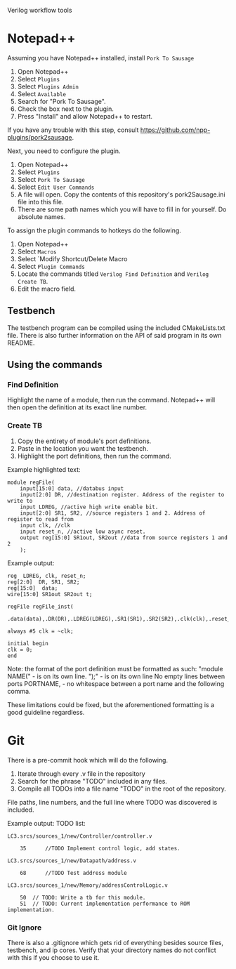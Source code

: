 Verilog workflow tools

# Notepad++
Assuming you have Notepad++ installed, install ```Pork To Sausage```

1. Open Notepad++
2. Select `Plugins`
3. Select `Plugins Admin`
4. Select `Available`
5. Search for "Pork To Sausage".
6. Check the box next to the plugin.
7. Press "Install" and allow Notepad++ to restart.

If you have any trouble with this step, consult https://github.com/npp-plugins/pork2sausage.

Next, you need to configure the plugin.

1. Open Notepad++
2. Select `Plugins`
3. Select `Pork To Sausage`
4. Select `Edit User Commands`
5. A file will open. Copy the contents of this repository's pork2Sausage.ini file into this file.
6. There are some path names which you will have to fill in for yourself. Do absolute names.

To assign the plugin commands to hotkeys do the following.

1. Open Notepad++
2. Select `Macros`
3. Select `Modify Shortcut/Delete Macro
4. Select `Plugin Commands`
5. Locate the commands titled `Verilog Find Definition` and `Verilog Create TB`.
6. Edit the macro field.

## Testbench

The testbench program can be compiled using the included CMakeLists.txt file.
There is also further information on the API of said program in its own README.

## Using the commands

### Find Definition 
Highlight the name of a module, then run the command. Notepad++ will then open the definition at its exact line number.

### Create TB

1. Copy the entirety of module's port definitions. 
2. Paste in the location you want the testbench.
3. Highlight the port definitions, then run the command.

Example highlighted text:

	module regFile(
		input[15:0] data, //databus input
		input[2:0] DR, //destination register. Address of the register to write to
		input LDREG, //active high write enable bit. 
		input[2:0] SR1, SR2, //source registers 1 and 2. Address of register to read from
		input clk, //clk
		input reset_n, //active low async reset.
		output reg[15:0] SR1out, SR2out //data from source registers 1 and 2
		);
		
Example output:

	reg  LDREG, clk, reset_n;
	reg[2:0]  DR, SR1, SR2;
	reg[15:0]  data;
	wire[15:0] SR1out SR2out t;

	regFile regFile_inst(
	 .data(data),.DR(DR),.LDREG(LDREG),.SR1(SR1),.SR2(SR2),.clk(clk),.reset_n(reset_n),.SR1out(SR1out),.SR2out(SR2out),.t(t));

	always #5 clk = ~clk;

	initial begin
	clk = 0;
	end

Note: the format of the port definition must be formatted as such:
	"module NAME(" - is on its own line.
	");" - is on its own line
	No empty lines between ports
	PORTNAME, - no whitespace between a port name and the following comma.
	
These limitations could be fixed, but the aforementioned formatting is a good guideline regardless.

# Git 

There is a pre-commit hook which will do the following.

1. Iterate through every .v file in the repository
2. Search for the phrase "TODO" included in any files.
3. Compile all TODOs into a file name "TODO" in the root of the repository.

File paths, line numbers, and the full line where TODO was discovered is included.

Example output:
	TODO list:

	LC3.srcs/sources_1/new/Controller/controller.v

		35 		//TODO Implement control logic, add states.

	LC3.srcs/sources_1/new/Datapath/address.v

		68 		//TODO Test address module

	LC3.srcs/sources_1/new/Memory/addressControlLogic.v

		50 	// TODO: Write a tb for this module.
		51 	// TODO: Current implementation performance to ROM implementation.

### Git Ignore

There is also a .gitignore which gets rid of everything besides source files, testbench, and ip cores. Verify that your directory names do not conflict with this if you choose to use it.
